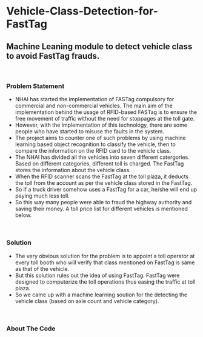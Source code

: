 # Vehicle-Class-Detection-for-FastTag
<h2><b>Machine Leaning module to detect vehicle class to avoid FastTag frauds.</b></h2>
<br>
<h3><b>Problem Statement</b></h3>
<ul>
    <li>NHAI has started the implementation of FASTag compulsory for commercial and non-commercial vehicles.
         The main aim of the implementation behind the usage of RFID-based FASTag is to ensure the free movement of traffic without the need for stoppages at the toll gate.
    </li>
    <li>
        However, with the implementation of this technology, there are some people who have started to misuse the faults in the system. 
    </li>
    <li>
        The project aims to counter one of such problems by using machine learning based object recognition to classify the vehicle, then to compare the information on the RFID card to the vehicle class.
    </li>
    <li>
        The NHAI has divided all the vehicles into seven different catergories. Based on different categories, different toll is charged. 
        The FastTag stores the information about the vehicle class. 
    </li>
    <li>
        When the RFID scanner scans the FastTag at the toll plaza, it deducts the toll from the account as per the vehicle class stored in the FastTag.
    </li>
    <li>
        So if a truck driver somehow uses a FastTag for a car, he/she will end up paying much less toll.
    </li>
    <li>
        So this way many people were able to fraud the highway authority and saving their money. A toll price list for different vehicles is mentioned below.
    </li>
</ul>

<br>

<h3><b>Solution</b></h3>
<ul>
    <li>
        The very obvious solution for the problem is to appoint a toll operator at every toll booth who will verify that class mentioned on FastTag is same as that of the vehicle.
    </li>
    <li>
        But this solution rules out the idea of using FastTag. FastTag were designed to computerize the toll operations thus easing the traffic at toll plaza. 
    </li>
    <li>
        So we came up with a machine learning soution for the detecting the vehicle class (based on axle count and vehicle category).
    </li>
</ul>

<br>
<h3><b>About The Code</b></h3>
